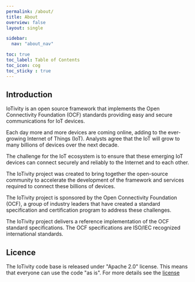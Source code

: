 ```yaml
---
permalink: /about/
title: About
overview: false
layout: single

sidebar:
  nav: "about_nav"

toc: true
toc_label: Table of Contents
toc_icon: cog
toc_sticky : true
---
```


## Introduction

IoTivity is an open source framework that implements the Open Connectivity Foundation (OCF) standards providing easy and secure communications for IoT devices.

Each day more and more devices are coming online, adding to the ever-growing Internet of Things (IoT). Analysts agree that the IoT will grow to many billions of devices over the next decade.

The challenge for the IoT ecosystem is to ensure that these emerging IoT devices can connect securely and reliably to the Internet and to each other.

The IoTivity project was created to bring together the open-source community to accelerate the development of the framework and services required to connect these billions of devices.

The IoTivity project is sponsored by the Open Connectivity Foundation (OCF), a group of industry leaders that have created a standard specification and certification program to address these challenges.

The IoTivity project delivers a reference implementation of the OCF standard specifications. The OCF specifications are ISO/IEC recognized international standards.


## Licence

The IoTivity code base is released under "Apache 2.0" license.
This means that everyone can use the code "as is".
For more details see the [license](https://github.com/iotivity/iotivity-lite/blob/master/LICENSE.md)